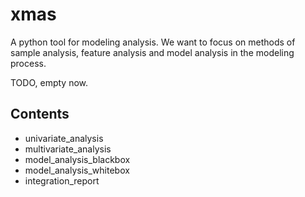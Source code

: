 # xmas
A python tool for modeling analysis. We want to focus on methods of sample analysis, feature analysis and model analysis in the modeling process.  

TODO, empty now.  

## Contents
+ univariate_analysis
+ multivariate_analysis
+ model_analysis_blackbox
+ model_analysis_whitebox
+ integration_report

